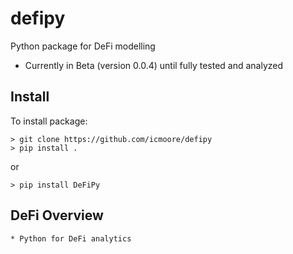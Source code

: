 # defipy
Python package for DeFi modelling
* Currently in Beta (version 0.0.4) until fully tested and analyzed

## Install
To install package:
```
> git clone https://github.com/icmoore/defipy
> pip install .
```
or
```
> pip install DeFiPy
```

## DeFi Overview
	* Python for DeFi analytics
